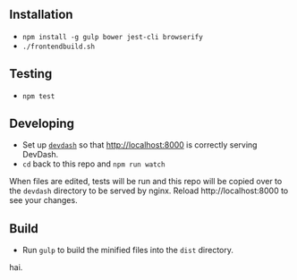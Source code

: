 Installation
------------

* `npm install -g gulp bower jest-cli browserify`
* `./frontendbuild.sh`

Testing
-------

* `npm test`

Developing
----------

* Set up [`devdash`](https://github.com/cfpb/devdash#installation) so that [http://localhost:8000](http://localhost:8000) is correctly serving DevDash.
* `cd` back to this repo and `npm run watch`

When files are edited, tests will be run and this repo will be copied over to the `devdash` directory to be served by nginx. Reload http://localhost:8000 to see your changes.

Build
-----
* Run `gulp` to build the minified files into the `dist` directory.

hai.
